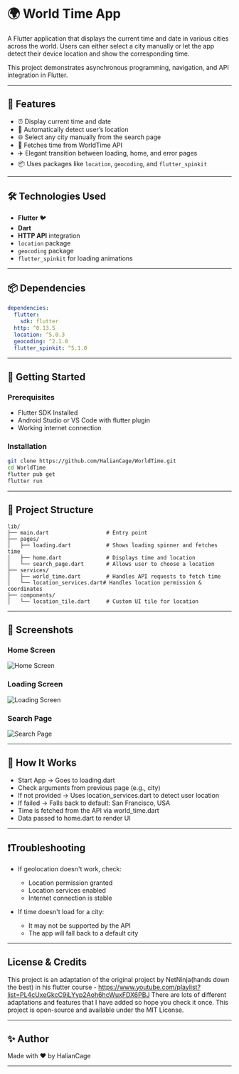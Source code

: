 # 🌍 World Time App

A Flutter application that displays the current time and date in various cities across the world. Users can either select a city manually or let the app detect their device location and show the corresponding time. 

This project demonstrates asynchronous programming, navigation, and API integration in Flutter.

---

## 📱 Features

- ⏰ Display current time and date
- 🧭 Automatically detect user’s location
- 🌐 Select any city manually from the search page
- 📡 Fetches time from WorldTime API
- ✈️ Elegant transition between loading, home, and error pages
- 📦 Uses packages like `location`, `geocoding`, and `flutter_spinkit`

---

## 🛠️ Technologies Used

- **Flutter** 🐦
- **Dart**
- **HTTP API** integration
- `location` package
- `geocoding` package
- `flutter_spinkit` for loading animations

---

## 📦 Dependencies

```yaml
dependencies:
  flutter:
    sdk: flutter
  http: ^0.13.5
  location: ^5.0.3
  geocoding: ^2.1.0
  flutter_spinkit: ^5.1.0
```
---

## 🚀 Getting Started

  ### Prerequisites
  
  - Flutter SDK Installed
  - Android Studio or VS Code with flutter plugin
  - Working internet connection

  ### Installation
  ```bash
  git clone https://github.com/HalianCage/WorldTime.git
  cd WorldTime
  flutter pub get
  flutter run
  ```

---
  
## 📂 Project Structure
```
lib/
├── main.dart                  # Entry point
├── pages/
│   ├── loading.dart           # Shows loading spinner and fetches time
│   ├── home.dart              # Displays time and location
│   └── search_page.dart       # Allows user to choose a location
├── services/
│   ├── world_time.dart        # Handles API requests to fetch time
│   └── location_services.dart# Handles location permission & coordinates
├── components/
│   └── location_tile.dart     # Custom UI tile for location
```

---

## 🧪 Screenshots

### Home Screen

![Home Screen](/assets/readmeImages/home_screen.png)

### Loading Screen

![Loading Screen](/assets/readmeImages/loading_screen.png)

### Search Page

![Search Page](/assets/readmeImages/search_page.png)

---

## 🧠 How It Works
- Start App → Goes to loading.dart
- Check arguments from previous page (e.g., city)
- If not provided → Uses location_services.dart to detect user location
- If failed → Falls back to default: San Francisco, USA
- Time is fetched from the API via world_time.dart
- Data passed to home.dart to render UI

---

## ❗Troubleshooting
- If geolocation doesn't work, check:
  - Location permission granted
  - Location services enabled
  - Internet connection is stable

- If time doesn't load for a city:
  - It may not be supported by the API
  - The app will fall back to a default city
 
---

## License & Credits

This project is an adaptation of the original project by NetNinja(hands down the best) in his flutter course - https://www.youtube.com/playlist?list=PL4cUxeGkcC9jLYyp2Aoh6hcWuxFDX6PBJ
There are lots of different adaptations and features that I have added so hope you check it once.
This project is open-source and available under the MIT License.

---

## ✨ Author

Made with ❤️ by HalianCage

---
